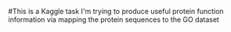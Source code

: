 #This is a Kaggle task
I'm trying to produce useful protein function information via mapping the protein sequences to the GO dataset 

